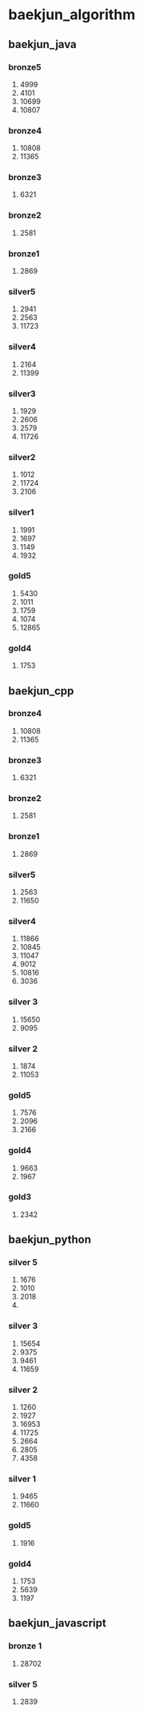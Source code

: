 # baekjun_algorithm
## baekjun_java
### bronze5
1. 4999
2. 4101
3. 10699
4. 10807
### bronze4
1. 10808
2. 11365
### bronze3
1. 6321
### bronze2
1. 2581
### bronze1
1. 2869
### silver5
1. 2941
2. 2563
3. 11723
### silver4
1. 2164
2. 11399
### silver3
1. 1929
2. 2606
3. 2579
4. 11726
### silver2
1. 1012
2. 11724
3. 2106
### silver1
1. 1991
2. 1697
3. 1149
4. 1932
### gold5
1. 5430
2. 1011
3. 1759
4. 1074
5. 12865
### gold4
1. 1753

## baekjun_cpp
### bronze4
1. 10808
2. 11365
### bronze3
1. 6321 
### bronze2
1. 2581
### bronze1
1. 2869
### silver5
1. 2563
2. 11650
### silver4
1. 11866
2. 10845
3. 11047
4. 9012
5. 10816
6. 3036
### silver 3
1. 15650
2. 9095
### silver 2
1. 1874
2. 11053

### gold5
1. 7576
2. 2096
3. 2166

### gold4
1. 9663
2. 1967

### gold3
1. 2342


## baekjun_python
### silver 5
1. 1676
2. 1010
3. 2018
4. 
### silver 3
1. 15654
2. 9375
3. 9461
4. 11659
### silver 2
1. 1260
2. 1927
3. 16953
4. 11725
5. 2664
6. 2805
7. 4358
### silver 1
1. 9465
2. 11660
### gold5
1. 1916
### gold4
1. 1753
2. 5639
3. 1197




## baekjun_javascript
### bronze 1
1. 28702
### silver 5
1. 2839


